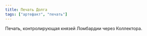```yaml
---
title: Печать Долга
tags: ["артефакт", "печать"]
---
```


Печать, контролирующая князей Ломбардии через Коллектора.
